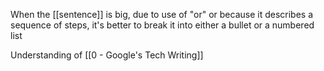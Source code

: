 When the [[sentence]] is big, due to use of "or" or because it describes a sequence of steps, it's better to break it into either a bullet or a numbered list

Understanding of [[0 - Google's Tech Writing]]
